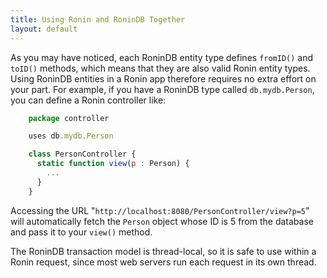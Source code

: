 ```yaml
---
title: Using Ronin and RoninDB Together
layout: default
---
```


As you may have noticed, each RoninDB entity type defines `fromID()` and
`toID()` methods, which means that they are also valid Ronin entity types.
Using RoninDB entities in a Ronin app therefore requires no extra effort on
your part. For example, if you have a RoninDB type called `db.mydb.Person`,
you can define a Ronin controller like:

```js
    package controller

    uses db.mydb.Person

    class PersonController {
      static function view(p : Person) {
        ...
      }
    }
```

Accessing the URL "`http://localhost:8080/PersonController/view?p=5`" will
automatically fetch the `Person` object whose ID is 5 from the database and
pass it to your `view()` method.

The RoninDB transaction model is thread-local, so it is safe to use within a
Ronin request, since most web servers run each request in its own thread.
